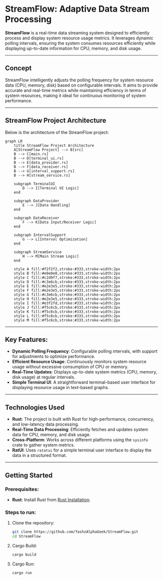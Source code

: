 # **StreamFlow: Adaptive Data Stream Processing**

**StreamFlow** is a real-time data streaming system designed to efficiently process and display system resource usage metrics. It leverages dynamic polling intervals, ensuring the system consumes resources efficiently while displaying up-to-date information for CPU, memory, and disk usage.

---

## **Concept**

StreamFlow intelligently adjusts the polling frequency for system resource data (CPU, memory, disk) based on configurable intervals. It aims to provide accurate and real-time metrics while maintaining efficiency in terms of system resources, making it ideal for continuous monitoring of system performance.

---

## **StreamFlow Project Architecture**

Below is the architecture of the StreamFlow project:

```mermaid
graph LR
    title StreamFlow Project Architecture
    A[StreamFlow Project] --> B[src]
    B --> C[main.rs]
    B --> D[terminal_ui.rs]
    B --> E[data_provider.rs]
    B --> F[data_receiver.rs]
    B --> G[interval_support.rs]
    B --> H[stream_service.rs]

    subgraph TerminalUI
        D --> I[Terminal UI Logic]
    end

    subgraph DataProvider
        E --> J[Data Handling]
    end

    subgraph DataReceiver
        F --> K[Data Input/Receiver Logic]
    end

    subgraph IntervalSupport
        G --> L[Interval Optimization]
    end

    subgraph StreamService
        H --> M[Main Stream Logic]
    end

    style A fill:#f2f2f2,stroke:#333,stroke-width:2px
    style B fill:#e0e0e0,stroke:#333,stroke-width:2px
    style C fill:#c2d9f7,stroke:#333,stroke-width:2px
    style D fill:#c3e6cb,stroke:#333,stroke-width:2px
    style E fill:#e2e3e5,stroke:#333,stroke-width:2px
    style F fill:#e2e3e5,stroke:#333,stroke-width:2px
    style G fill:#c3e6cb,stroke:#333,stroke-width:2px
    style H fill:#e2e3e5,stroke:#333,stroke-width:2px
    style I fill:#e3f2fd,stroke:#333,stroke-width:2px
    style J fill:#f5c6cb,stroke:#333,stroke-width:2px
    style K fill:#f5c6cb,stroke:#333,stroke-width:2px
    style L fill:#f5c6cb,stroke:#333,stroke-width:2px
    style M fill:#f5c6cb,stroke:#333,stroke-width:2px
```    
---

## **Key Features:**

- **Dynamic Polling Frequency**: Configurable polling intervals, with support for adjustments to optimize performance.
- **Efficient Resource Usage**: Continuously monitors system resource usage without excessive consumption of CPU or memory.
- **Real-Time Updates**: Displays up-to-date system metrics (CPU, memory, disk usage) at regular intervals.
- **Simple Terminal UI**: A straightforward terminal-based user interface for displaying resource usage in text-based graphs.

---

## **Technologies Used**

- **Rust**: The project is built with Rust for high-performance, concurrency, and low-latency data processing.
- **Real-Time Data Processing**: Efficiently fetches and updates system data for CPU, memory, and disk usage.
- **Cross-Platform**: Works across different platforms using the `sysinfo` crate to gather system metrics.
- **RatUI**: Uses `ratatui` for a simple terminal user interface to display the data in a structured format.

---

## **Getting Started**

### Prerequisites:

- **Rust**: Install Rust from [Rust Installation](https://www.rust-lang.org/tools/install).

### Steps to run:

1. Clone the repository:
   ```bash
   git clone https://github.com/YashzAlphaGeek/StreamFlow.git
   cd StreamFlow
2. Cargo Build:
   ```bash
   cargo build
3. Cargo Run:
   ```bash
   cargo run
